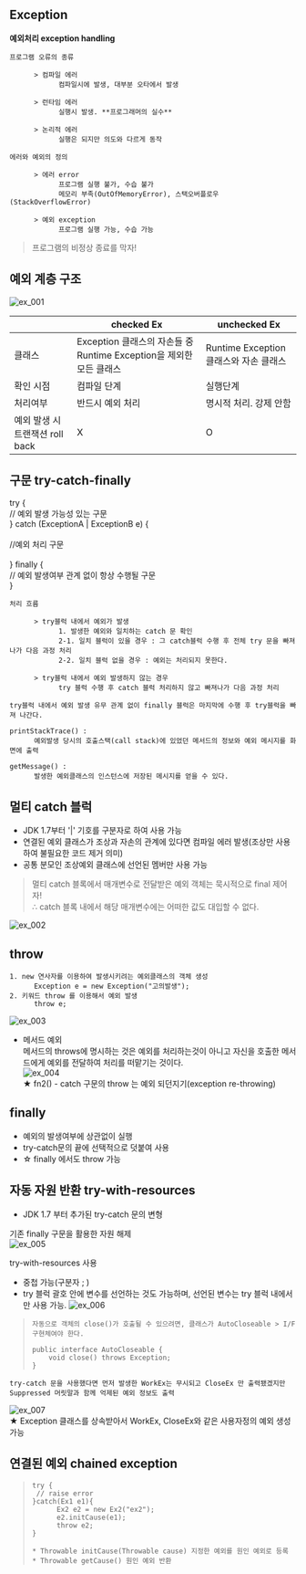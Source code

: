 ## Exception

**예외처리 exception handling**

```
프로그램 오류의 종류

      > 컴파일 에러
            컴파일시에 발생, 대부분 오타에서 발생 

      > 런타임 에러
            실행시 발생. **프로그래머의 실수**

      > 논리적 에러
            실행은 되지만 의도와 다르게 동작 
```
```
에러와 예외의 정의

      > 에러 error
            프로그램 실행 불가, 수습 불가
            메모리 부족(OutOfMemoryError), 스택오버플로우(StackOverflowError)

      > 예외 exception
            프로그램 실행 가능, 수습 가능
```
> 프로그램의 비정상 종료를 막자! 


## 예외 계층 구조 

![ex_001](../../../assets/images/note/java/ex_001.png)

||checked Ex|unchecked Ex|
|-----|-----|------|
|클래스|Exception 클래스의 자손들 중 Runtime Exception을 제외한 모든  클래스 |Runtime Exception 클래스와 자손 클래스|
|확인 시점|컴파일 단계|실행단계|
|처리여부|반드시 예외 처리|명시적 처리. 강제 안함|
|예외 발생 시 트랜잭션 roll back |X|O |

## 구문 try-catch-finally
try { <br>
      // 예외 발생 가능성 있는 구문<br>
} catch (ExceptionA | ExceptionB e) {<br>
<br>
      //예외 처리 구문<br>
<br>
} finally {<br>
      // 예외 발생여부 관계 없이 항상 수행될 구문 <br>
}<br>

```
처리 흐름 

      > try블럭 내에서 예외가 발생
            1. 발생한 예외와 일치하는 catch 문 확인
            2-1. 일치 블럭이 있을 경우 : 그 catch블럭 수행 후 전체 try 문을 빠져 나가 다음 과정 처리 
            2-2. 일치 블럭 없을 경우 : 예외는 처리되지 못한다.

      > try블럭 내에서 예외 발생하지 않는 경우 
            try 블럭 수행 후 catch 블럭 처리하지 않고 빠져나가 다음 과정 처리 

try블럭 내에서 예외 발생 유무 관계 없이 finally 블럭은 마지막에 수행 후 try블럭을 빠져 나간다. 
```
```
printStackTrace() :
      예외발생 당시의 호출스택(call stack)에 있었던 메서드의 정보와 예외 메시지를 화면에 출력

getMessage() :
      발생한 예외클래스의 인스턴스에 저장된 메시지를 얻을 수 있다. 
```

## 멀티 catch 블럭

- JDK 1.7부터 '|' 기호를 구분자로 하여 사용 가능 
- 연결된 예외 클래스가 조상과 자손의 관계에 있다면 컴파일 에러 발생(조상만 사용하여 불필요한 코드 제거 의미) 
- 공통 분모인 조상예외 클래스에 선언된 멤버만 사용 가능
 
> 멀티 catch 블록에서 매개변수로 전달받은 예외 객체는 묵시적으로 final 제어자! <br>
> ∴ catch 블록 내에서 해당 매개변수에는 어떠한 값도 대입할 수 없다.

![ex_002](../../../assets/images/note/java/ex_002.png)

## throw 
```
1. new 연사자를 이용하여 발생시키려는 예외클래스의 객체 생성
      Exception e = new Exception("고의발생");
2. 키워드 throw 를 이용해서 예외 발생 
      throw e;
```

![ex_003](../../../assets/images/note/java/ex_003.png)

- 메서드 예외<br>
메서드의 throws에 명시하는 것은 예외를 처리하는것이 아니고 자신을 호출한 메서드에게 예외를 전달하여 처리를 떠맡기는 것이다. <br>
![ex_004](../../../assets/images/note/java/ex_004.png)<br>
★ fn2() - catch 구문의 throw 는 예외 되던지기(exception re-throwing)

## finally 
- 예외의 발생여부에 상관없이 실행
- try-catch문의 끝에 선택적으로 덧붙여 사용
- ☆ finally 에서도 throw 가능 

## 자동 자원 반환 try-with-resources
- JDK 1.7 부터 추가된 try-catch 문의 변형

기존 finally 구문을 활용한 자원 해제 <br>
![ex_005](../../../assets/images/note/java/ex_005.png)<br>

try-with-resources 사용<br>
- 중첩 가능(구분자 ; )<br>
- try 블럭 괄호 안에 변수를 선언하는 것도 가능하며, 선언된 변수는 try 블럭 내에서만 사용 가능. 
![ex_006](../../../assets/images/note/java/ex_006.png)<br>

>
> ```
> 자동으로 객체의 close()가 호출될 수 있으려면, 클래스가 AutoCloseable > I/F 구현체여야 한다. 
> 
> public interface AutoCloseable {
>     void close() throws Exception;
> }
> 
> ```

```
try-catch 문을 사용했다면 먼저 발생한 WorkEx는 무시되고 CloseEx 만 출력됐겠지만
Suppressed 머릿말과 함께 억제된 예외 정보도 출력
```
![ex_007](../../../assets/images/note/java/ex_007.png)<br>
★ Exception 클래스를 상속받아서 WorkEx, CloseEx와 같은 사용자정의 예외 생성 가능 

## 연결된 예외 chained exception

> ``` 
> try {
>  // raise error
> }catch(Ex1 e1){
>       Ex2 e2 = new Ex2("ex2");
>       e2.initCause(e1);
>       throw e2;
> }
>
> * Throwable initCause(Throwable cause) 지정한 예외를 원인 예외로 등록
> * Throwable getCause() 원인 예외 반환 
> ```